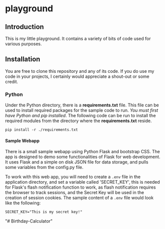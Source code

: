 # playground
## Introduction
This is my little playground. It contains a variety of bits of code used
for various purposes.

## Installation
You are free to clone this repository and any of its code. If you do use my code 
in your projects, I certainly would appreciate a shout-out or some credit.

### Python
Under the Python directory, there is a **requirements.txt** file. This file can be used to
install required packages for the sample code to run. _You must first have Python
and pip installed_. The following code can be run to install the required modules
from the directory where the **requirements.txt** reside.

```commandline
pip install -r ./requirements.txt
```

#### Sample Webapp
There is a small sample webapp using Python Flask and bootstrap CSS. The app is designed to
demo some functionalities of Flask for web development. It uses Flask and a simple on disk
JSON file for data storage, and pulls some variables from the config.py file.

To work with this web app, you will need to create a ``.env`` file in the application directory, 
and set a variable called 'SECRET_KEY', this is needed for Flask's flash notification function to work, as 
flash notification requires the browser to track sessions, and the Secret Key will be used in the creation 
of session cookies. The sample content of a ``.env`` file would look like the following:

```commandline
SECRET_KEY="This is my secret key!"
```

"# Birthday-Calculator" 
